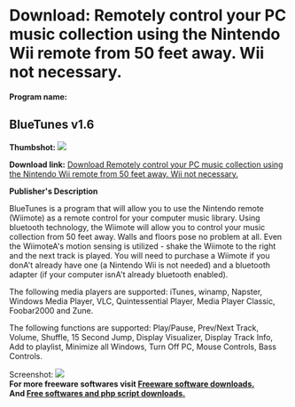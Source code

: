 # Download: Remotely control your PC music collection using the Nintendo Wii remote from 50 feet away. Wii not necessary.

**Program name:**

## BlueTunes v1.6

  
**Thumbshot:** ![](http://www.freewarefiles.com/screenshot/bluetunes16_md.gif)   
  
**Download link:** [Download Remotely control your PC music collection using the Nintendo Wii remote from 50 feet away. Wii not necessary.](http://freesoftwares.boysofts.com/BlueTunes-V_program_36192.html)  
  


**Publisher's Description**  
  


BlueTunes is a program that will allow you to use the Nintendo remote (Wiimote) as a remote control for your computer music library. Using bluetooth technology, the Wiimote will allow you to control your music collection from 50 feet away. Walls and floors pose no problem at all. Even the WiimoteA's motion sensing is utilized - shake the Wiimote to the right and the next track is played. You will need to purchase a Wiimote if you donA't already have one (a Nintendo Wii is not needed) and a bluetooth adapter (if your computer isnA't already bluetooth enabled). 

The following media players are supported: iTunes, winamp, Napster, Windows Media Player, VLC, Quintessential Player, Media Player Classic, Foobar2000 and Zune.

The following functions are supported: Play/Pause, Prev/Next Track, Volume, Shuffle, 15 Second Jump, Display Visualizer, Display Track Info, Add to playlist, Minimize all Windows, Turn Off PC, Mouse Controls, Bass Controls.

  
  
Screenshot: ![](http://www.freewarefiles.com/screenshot/bluetunes16.gif)   
**For more freeware softwares visit [Freeware software downloads.](http://freesoftwares.boysofts.com/)**   
**And [Free softwares and php script downloads.](http://www.boysofts.com/)**
